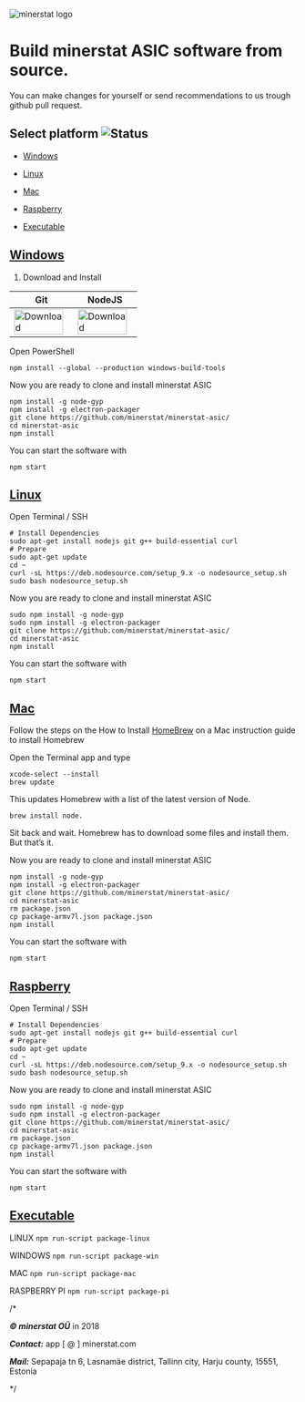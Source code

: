 ![minerstat logo](https://cdn.rawgit.com/minerstat/minerstat-asic/master/docs/logo_full.svg)

# Build minerstat ASIC software from source.

You can make changes for yourself or send recommendations to us trough github pull request.

## Select platform <img alt="Status" src="https://ci.appveyor.com/api/projects/status/github/coinscrow/minerstat-asic?branch=master&svg=true" alt="Build">

- [Windows](#windows)

- [Linux](#linux)

- [Mac](#mac)

- [Raspberry](#raspberry)

- [Executable](#executable)

## [Windows](#windows)

1) Download and Install


| Git | NodeJS |
|--|--|
| <a href='https://git-scm.com/download/win'><img alt="Download" src="https://cdn.rawgit.com/minerstat/minerstat-asic/master/docs/button_download.svg" width="95%"></a> | <a href='https://nodejs.org/en/'><img alt="Download" src="https://cdn.rawgit.com/minerstat/minerstat-asic/master/docs/button_download.svg" width="95%"></a> | 

Open PowerShell

    npm install --global --production windows-build-tools

Now you are ready to clone and install minerstat ASIC

    npm install -g node-gyp
    npm install -g electron-packager
    git clone https://github.com/minerstat/minerstat-asic/
    cd minerstat-asic
    npm install

You can start the software with

    npm start


## [Linux](#linux)

Open Terminal / SSH

    # Install Dependencies
    sudo apt-get install nodejs git g++ build-essential curl
    # Prepare
    sudo apt-get update
    cd ~
    curl -sL https://deb.nodesource.com/setup_9.x -o nodesource_setup.sh
    sudo bash nodesource_setup.sh
    
Now you are ready to clone and install minerstat ASIC  

    sudo npm install -g node-gyp
    sudo npm install -g electron-packager
    git clone https://github.com/minerstat/minerstat-asic/
    cd minerstat-asic
    npm install

You can start the software with

    npm start


## [Mac](#mac)

Follow the steps on the How to Install [HomeBrew](https://treehouse.github.io/installation-guides/mac/homebrew) on a Mac instruction guide to install Homebrew 

Open the Terminal app and type 

    xcode-select --install
    brew update

This updates Homebrew with a list of the latest version of Node.

    brew install node.


Sit back and wait. Homebrew has to download some files and install them. But that’s it.


Now you are ready to clone and install minerstat ASIC  

    npm install -g node-gyp
    npm install -g electron-packager
    git clone https://github.com/minerstat/minerstat-asic/
    cd minerstat-asic
    rm package.json
    cp package-armv7l.json package.json
    npm install

You can start the software with

    npm start




## [Raspberry](#raspberry)

Open Terminal / SSH

    # Install Dependencies
    sudo apt-get install nodejs git g++ build-essential curl
    # Prepare
    sudo apt-get update
    cd ~
    curl -sL https://deb.nodesource.com/setup_9.x -o nodesource_setup.sh
    sudo bash nodesource_setup.sh
    
Now you are ready to clone and install minerstat ASIC  
    
    sudo npm install -g node-gyp
    sudo npm install -g electron-packager
    git clone https://github.com/minerstat/minerstat-asic/
    cd minerstat-asic
    rm package.json
    cp package-armv7l.json package.json
    npm install

You can start the software with

    npm start


## [Executable](#executable)

LINUX `npm run-script package-linux`

WINDOWS `npm run-script package-win`

MAC  `npm run-script package-mac`

RASPBERRY PI `npm run-script package-pi`


/*

***© minerstat OÜ*** in 2018


***Contact:*** app [ @ ] minerstat.com 


***Mail:*** Sepapaja tn 6, Lasnamäe district, Tallinn city, Harju county, 15551, Estonia

*/
